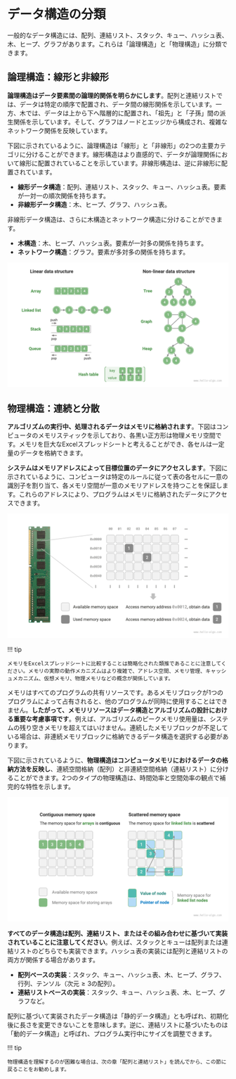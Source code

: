 # データ構造の分類

一般的なデータ構造には、配列、連結リスト、スタック、キュー、ハッシュ表、木、ヒープ、グラフがあります。これらは「論理構造」と「物理構造」に分類できます。

## 論理構造：線形と非線形

**論理構造はデータ要素間の論理的関係を明らかにします**。配列と連結リストでは、データは特定の順序で配置され、データ間の線形関係を示しています。一方、木では、データは上から下へ階層的に配置され、「祖先」と「子孫」間の派生関係を示しています。そして、グラフはノードとエッジから構成され、複雑なネットワーク関係を反映しています。

下図に示されているように、論理構造は「線形」と「非線形」の2つの主要カテゴリに分けることができます。線形構造はより直感的で、データが論理関係において線形に配置されていることを示しています。非線形構造は、逆に非線形に配置されています。

- **線形データ構造**：配列、連結リスト、スタック、キュー、ハッシュ表。要素が一対一の順次関係を持ちます。
- **非線形データ構造**：木、ヒープ、グラフ、ハッシュ表。

非線形データ構造は、さらに木構造とネットワーク構造に分けることができます。

- **木構造**：木、ヒープ、ハッシュ表。要素が一対多の関係を持ちます。
- **ネットワーク構造**：グラフ。要素が多対多の関係を持ちます。

![Linear and non-linear data structures](classification_of_data_structure.assets/classification_logic_structure.png)

## 物理構造：連続と分散

**アルゴリズムの実行中、処理されるデータはメモリに格納されます**。下図はコンピュータのメモリスティックを示しており、各黒い正方形は物理メモリ空間です。メモリを巨大なExcelスプレッドシートと考えることができ、各セルは一定量のデータを格納できます。

**システムはメモリアドレスによって目標位置のデータにアクセスします**。下図に示されているように、コンピュータは特定のルールに従って表の各セルに一意の識別子を割り当て、各メモリ空間が一意のメモリアドレスを持つことを保証します。これらのアドレスにより、プログラムはメモリに格納されたデータにアクセスできます。

![Memory stick, memory spaces, memory addresses](classification_of_data_structure.assets/computer_memory_location.png)

!!! tip

    メモリをExcelスプレッドシートに比較することは簡略化された類推であることに注意してください。メモリの実際の動作メカニズムはより複雑で、アドレス空間、メモリ管理、キャッシュメカニズム、仮想メモリ、物理メモリなどの概念が関係しています。

メモリはすべてのプログラムの共有リソースです。あるメモリブロックが1つのプログラムによって占有されると、他のプログラムが同時に使用することはできません。**したがって、メモリリソースはデータ構造とアルゴリズムの設計における重要な考慮事項です**。例えば、アルゴリズムのピークメモリ使用量は、システムの残り空きメモリを超えてはいけません。連続したメモリブロックが不足している場合は、非連続メモリブロックに格納できるデータ構造を選択する必要があります。

下図に示されているように、**物理構造はコンピュータメモリにおけるデータの格納方法を反映し**、連続空間格納（配列）と非連続空間格納（連結リスト）に分けることができます。2つのタイプの物理構造は、時間効率と空間効率の観点で補完的な特性を示します。

![Contiguous space storage and dispersed space storage](classification_of_data_structure.assets/classification_phisical_structure.png)

**すべてのデータ構造は配列、連結リスト、またはその組み合わせに基づいて実装されていることに注意してください**。例えば、スタックとキューは配列または連結リストのどちらでも実装できます。ハッシュ表の実装には配列と連結リストの両方が関係する場合があります。

- **配列ベースの実装**：スタック、キュー、ハッシュ表、木、ヒープ、グラフ、行列、テンソル（次元$\geq 3$の配列）。
- **連結リストベースの実装**：スタック、キュー、ハッシュ表、木、ヒープ、グラフなど。

配列に基づいて実装されたデータ構造は「静的データ構造」とも呼ばれ、初期化後に長さを変更できないことを意味します。逆に、連結リストに基づいたものは「動的データ構造」と呼ばれ、プログラム実行中にサイズを調整できます。

!!! tip

    物理構造を理解するのが困難な場合は、次の章「配列と連結リスト」を読んでから、この節に戻ることをお勧めします。
